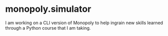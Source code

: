 # monopoly.simulator

I am working on a CLI version of Monopoly to help ingrain new skills learned through a Python course that I am taking. 
